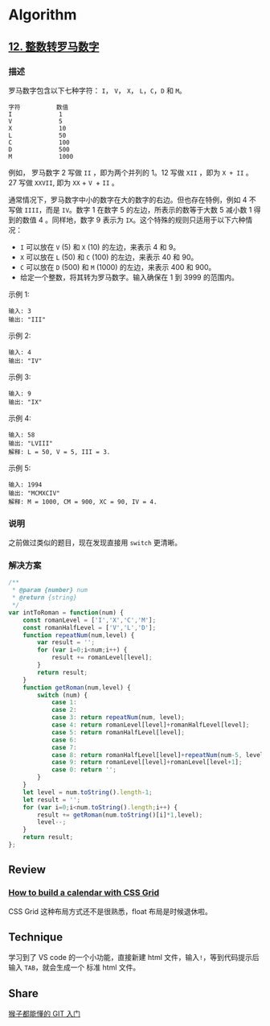 # Algorithm

## [12. 整数转罗马数字](https://leetcode-cn.com/problems/integer-to-roman/)

### 描述

罗马数字包含以下七种字符： `I`， `V`， `X`， `L`，`C`，`D` 和 `M`。

```
字符          数值
I             1
V             5
X             10
L             50
C             100
D             500
M             1000
```


例如， 罗马数字 2 写做 `II` ，即为两个并列的 1。12 写做 `XII` ，即为 `X + II` 。 27 写做  `XXVII`, 即为 `XX` + `V `+ `II` 。

通常情况下，罗马数字中小的数字在大的数字的右边。但也存在特例，例如 4 不写做 `IIII`，而是 `IV`。数字 1 在数字 5 的左边，所表示的数等于大数 5 减小数 1 得到的数值 4 。同样地，数字 9 表示为 `IX`。这个特殊的规则只适用于以下六种情况：

* `I` 可以放在 `V` (5) 和 `X` (10) 的左边，来表示 4 和 9。
* `X` 可以放在 `L` (50) 和 `C` (100) 的左边，来表示 40 和 90。 
* `C` 可以放在 `D` (500) 和 `M` (1000) 的左边，来表示 400 和 900。
* 给定一个整数，将其转为罗马数字。输入确保在 1 到 3999 的范围内。

示例 1:

```
输入: 3
输出: "III"
```


示例 2:

```
输入: 4
输出: "IV"
```


示例 3:

```
输入: 9
输出: "IX"
```



示例 4:

```
输入: 58
输出: "LVIII"
解释: L = 50, V = 5, III = 3.
```


示例 5:

```
输入: 1994
输出: "MCMXCIV"
解释: M = 1000, CM = 900, XC = 90, IV = 4.
```

### 说明

之前做过类似的题目，现在发现直接用 `switch` 更清晰。

### 解决方案

```javascript
/**
 * @param {number} num
 * @return {string}
 */
var intToRoman = function(num) {
    const romanLevel = ['I','X','C','M'];    
    const romanHalfLevel = ['V','L','D'];
    function repeatNum(num,level) {
        var result = '';
        for (var i=0;i<num;i++) {
            result += romanLevel[level];
        }
        return result;
    }
    function getRoman(num,level) {
        switch (num) {
            case 1:
            case 2:
            case 3: return repeatNum(num, level);
            case 4: return romanLevel[level]+romanHalfLevel[level];
            case 5: return romanHalfLevel[level];
            case 6: 
            case 7: 
            case 8: return romanHalfLevel[level]+repeatNum(num-5, level);
            case 9: return romanLevel[level]+romanLevel[level+1];
            case 0: return '';
        }
    }
    let level = num.toString().length-1;
    let result = '';
    for (var i=0;i<num.toString().length;i++) {
        result += getRoman(num.toString()[i]*1,level);
        level--;
    }
    return result;
};
```

## Review

### [How to build a calendar with CSS Grid](<https://www.freecodecamp.org/news/how-to-build-a-calendar-with-css-grid/>)

CSS Grid 这种布局方式还不是很熟悉，float 布局是时候退休啦。

## Technique

学习到了 VS code 的一个小功能，直接新建 html 文件，输入`!`，等到代码提示后输入 `TAB`，就会生成一个 标准 html 文件。

## Share 

[猴子都能懂的 GIT 入门](<https://backlog.com/git-tutorial/cn/>)